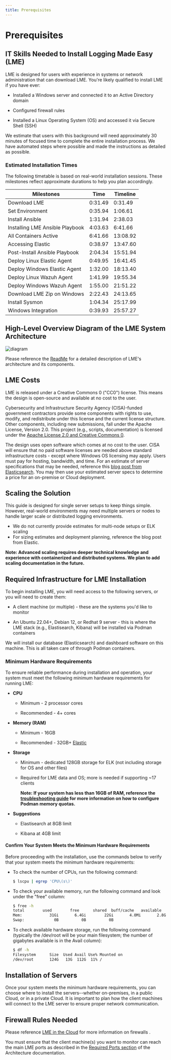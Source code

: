```yaml
---
title: Prerequisites
---
```

# Prerequisites

## IT Skills Needed to Install Logging Made Easy (LME)

LME is designed for users with experience in systems or network administration that can download LME. You're likely qualified to install LME if you have ever:

- Installed a Windows server and connected it to an Active Directory domain
  
- Configured firewall rules
  
- Installed a Linux Operating System (OS) and accessed it via Secure Shell (SSH)

We estimate that users with this background will need approximately 30 minutes of focused time to complete the entire installation process.  We have automated steps where possible and made the instructions as detailed as possible. 

### Estimated Installation Times

The following timetable is based on real-world installation sessions. These milestones reflect approximate durations to help you plan accordingly.

| Milestones 				| Time 		| Timeline 	|
| ------------- 			| ------------- | ------------- |
| Download LME 				| 0:31.49 	| 0:31.49 	|
| Set Environment 			| 0:35.94 	| 1:06.61 	|
| Install Ansible 			| 1:31.94 	| 2:38.03 	|
| Installing LME Ansible Playbook 	| 4:03.63 	| 6:41.66 	|
| All Containers Active 		| 6:41.66 	| 13:08.92 	|
| Accessing Elastic 			| 0:38.97 	| 13:47.60 	|
| Post-Install Ansible Playbook 	| 2:04.34 	| 15:51.94 	|
| Deploy Linux Elastic Agent 		| 0:49.95 	| 16:41.45 	|
| Deploy Windows Elastic Agent 		| 1:32.00 	| 18:13.40 	|
| Deploy Linux Wazuh Agent 		| 1:41.99 	| 19:55.34 	|
| Deploy Windows Wazuh Agent 		| 1:55.00 	| 21:51.22 	|
| Download LME Zip on Windows 		| 2:22.43	| 24:13.65 	|
| Install Sysmon 			| 1:04.34 	| 25:17.99 	|
| Windows Integration 		 	| 0:39.93 	| 25:57.27 	|

## High-Level Overview Diagram of the LME System Architecture

![diagram](/docs/imgs/lme-architecture-v2.png) 

Please reference the [ReadMe](/README.md#Diagram) for a detailed description of LME's architecture and its components.

## LME Costs

LME is released under a Creative Commons 0 ("CC0") license. This means the design is open-source and available at no cost to the user.

Cybersecurity and Infrastructure Security Agency (CISA)-funded government contractors provide some components with rights to use, modify, and redistribute under this license and the current license structure. Other components, including new submissions, fall under the Apache License, Version 2.0. This project (e.g., scripts, documentation) is licensed under the [Apache License 2.0 and Creative Commons 0](../../LICENSE).

The design uses open software which comes at no cost to the user. CISA will ensure that no paid software licenses are needed above standard infrastructure costs - except where Windows OS licensing may apply. Users must pay for hosting, bandwidth, and time. For an estimate of server specifications that may be needed, reference this [blog post from Elasticsearch](https://www.elastic.co/blog/benchmarking-and-sizing-your-elasticsearch-cluster-for-logs-and-metrics). You may then use your estimated server specs to determine a price for an on-premise or Cloud deployment.


## Scaling the Solution
This guide is designed for single server setups to keep things simple. However, real-world environments may need multiple servers or nodes to handle larger scale or distributed logging environments.

- We do not currently provide estimates for multi-node setups or ELK scaling
- For sizing estimates and deployment planning, reference the blog post from Elastic.

**Note: Advanced scaling requires deeper technical knowledge and experience with containerized and distributed systems. We plan to add scaling documentation in the future.** 

## Required Infrastructure for LME Installation

To begin installing LME, you will need access to the following servers, or you will need to create them:

- A client machine (or multiple) - these are the systems you'd like to monitor
  
- An Ubuntu 22.04+, Debian 12, or Redhat 9 server - this is where the LME stack (e.g., Elastisearch, Kibana) will be installed via Podman containers

We will install our database (Elasticsearch) and dashboard software on this machine. This is all taken care of through Podman containers.

### Minimum Hardware Requirements

To ensure reliable performance during installation and operation, your system must meet the following minimum hardware requirements for running LME:

   - **CPU**
     
      - Minimum - 2 processor cores
        
      - Recommended - 4+ cores
     
   - **Memory (RAM)**
     
     - Minimum - 16GB
       
     - Recommended - 32GB+  [Elastic](https://www.elastic.co/guide/en/cloud-enterprise/current/ece-hardware-prereq.html)
     
   - **Storage**
     
     - Minimum - dedicated 128GB storage for ELK (not including storage for OS and other files)
       
     - Required for LME data and OS; more is needed if supporting ~17 clients
     
       **Note: If your system has less than 16GB of RAM, reference the [troubleshooting guide](/docs/markdown/reference/troubleshooting.md#memory-in-containers-need-more-ramless-ram-usage) for more information on how to configure Podman memory quotas.**
 
   - **Suggestions**
   
     - Elastisearch at 8GB limit
       
     - Kibana at 4GB limit
		 
#### Confirm Your System Meets the Minimum Hardware Requirements

Before proceeding with the installation, use the commands below to verify that your system meets the minimum hardware requirements:

- To check the number of CPUs, run the following command:
  
  ```bash
  $ lscpu | egrep 'CPU\(s\)'
  ```
- To check your available memory, run the following command and look under the "free" column:
  
  ```bash
  $ free -h 
  total        used        free      shared  buff/cache   available
  Mem:            31Gi       6.4Gi        22Gi       4.0Mi       2.8Gi        24Gi
  Swap:             0B          0B          0B
  ```

- To check available hardware storage, run the following command (typically the /dev/root will be your main filesystem; the number of gigabytes available is in the Avail column):
  
  ```bash
  $ df -h
  Filesystem      Size  Used Avail Use% Mounted on
  /dev/root       124G   13G  112G  11% /
  ```

## Installation of Servers

Once your system meets the minimum hardware requirements, you can choose where to install the servers--whether on-premises, in a public Cloud, or in a private Cloud. It is important to plan how the client machines will connect to the LME server to ensure proper network communication.

## Firewall Rules Needed

Please reference [LME in the Cloud](/docs/markdown/logging-guidance/cloud.md) for more information on firewalls . 

You must ensure that the client machine(s) you want to monitor can reach the main LME ports as described in the [Required Ports section](/docs/markdown/reference/architecture.md#required-ports) of the Architecture documentation.
